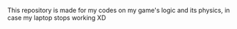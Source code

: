 This repository is made for my codes on my game's logic and its physics, in case my laptop stops working XD
